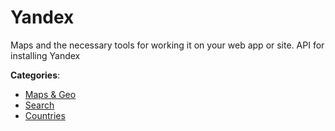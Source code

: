 # Yandex


Maps and the necessary tools for working it on your web app or site. API for installing Yandex



**Categories**:
- [Maps & Geo](https://github.com/apis-list/apis-list#maps-and-geo)
- [Search](https://github.com/apis-list/apis-list#search)
- [Countries](https://github.com/apis-list/apis-list#countries)






